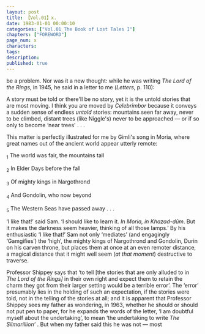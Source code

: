 ```yaml
---
layout: post
title: 【Vol.01】x.
date: 1983-01-01 00:00:10
categories: ["Vol.01 The Book of Lost Tales I"]
chapters: ["FOREWORD"]
page_num: x
characters: 
tags: 
description: 
published: true
---
```


<p style="text-indent: 0;">
be a problem. Nor was it a new thought: while he was writing <I>The Lord of the Rings</I>, in 1945, he said in a letter to me (<I>Letters</I>, p. 110):
</p>

A story must be told or there'll be no story, yet it is the untold stories that are most moving. I think you are moved by <I>Celebrimbor</I> because it conveys a sudden sense of endless <I>untold</I> stories: mountains seen far away, never to be climbed, distant trees (like Niggle's) never to be approached — or if so only to become ‘near trees' . . .

This matter is perfectly illustrated for me by Gimli's song in Moria, where great names out of the ancient world appear utterly remote:

<SUB>1</SUB> The world was fair, the mountains tall

<SUB>2</SUB> In Elder Days before the fall

<SUB>3</SUB> Of mighty kings in Nargothrond

<SUB>4</SUB> And Gondolin, who now beyond

<SUB>5</SUB> The Western Seas have passed away . . .

‘I like that!’ said Sam. ‘I should like to learn it. <I>In Moria, in Khazad-dûm</I>. But it makes the darkness seem heavier, thinking of all those lamps.’ By his enthusiastic ‘I like that!’ Sam not only ‘mediates’ (and engagingly ‘Gamgifies’) the ‘high’, the mighty kings of Nargothrond and Gondolin, Durin on his carven throne, but places them at once at an even remoter distance, a magical distance that it might well seem (<I>at that moment</I>) destructive to traverse.

Professor Shippey says that ‘to tell [the stories that are only alluded to in <I>The Lord of the Rings]</I> in their own right and expect them to retain the charm they got from their larger setting would be a terrible error’. The ‘error’ presumably lies in the holding of such an expectation, if the stories were told, not in the telling of the stories at all; and it is apparent that Professor Shippey sees my father as wondering, in 1963, whether he should or should not put pen to paper, for he expands the words of the letter, ‘I am doubtful myself about the undertaking’, to mean ‘the undertaking to write <I>The Silmarillion’ </I>. But when my father said this he was not — most

